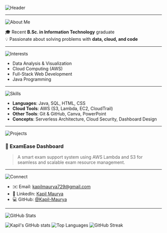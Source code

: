 ![Header](https://capsule-render.vercel.app/api?type=waving&color=0:00C9FF,100:92FE9D&height=200&section=header&text=Hi%20There!%20I'm%20Kapil%20Maurya&fontSize=32&fontColor=ffffff)

---

![About Me](https://img.shields.io/badge/-👨‍💻%20About%20Me-0e75b6?style=for-the-badge&logo=github&logoColor=white)

🎓 Recent **B.Sc. in Information Technology** graduate  
💡 Passionate about solving problems with **data, cloud, and code**

---

![Interests](https://img.shields.io/badge/-🔍%20Interests-4c1?style=for-the-badge)

- Data Analysis & Visualization  
- Cloud Computing (AWS)  
- Full-Stack Web Development  
- Java Programming  

---

![Skills](https://img.shields.io/badge/-🛠️%20Skills%20&%20Tools-007ec6?style=for-the-badge)

- **Languages**: Java, SQL, HTML, CSS  
- **Cloud Tools**: AWS (S3, Lambda, EC2, CloudTrail)  
- **Other Tools**: Git & GitHub, Canva, PowerPoint  
- **Concepts**: Serverless Architecture, Cloud Security, Dashboard Design  

---

![Projects](https://img.shields.io/badge/-📘%20Current%20Projects-f39f37?style=for-the-badge)

### 🚀 ExamEase Dashboard  
> A smart exam support system using AWS Lambda and S3 for seamless and scalable exam resource management.

---

![Connect](https://img.shields.io/badge/-📫%20Let's%20Connect-6f42c1?style=for-the-badge)

- ✉️ Email: [kapilmaurya729@gmail.com](mailto:kapilmaurya729@gmail.com)  
- 💼 LinkedIn: [Kapil Maurya](https://www.linkedin.com/in/kapil-maurya/)  
- 💻 GitHub: [@Kapil-Maurya](https://github.com/Kapil-Maurya)

---

![GitHub Stats](https://capsule-render.vercel.app/api?type=rect&color=gradient&height=100&section=footer&text=📊%20My%20GitHub%20Stats&fontSize=20&fontColor=ffffff)

![Kapil's GitHub stats](https://github-readme-stats.vercel.app/api?username=Kapil-Maurya&show_icons=true&theme=react)
![Top Languages](https://github-readme-stats.vercel.app/api/top-langs/?username=Kapil-Maurya&layout=compact&theme=react)
![GitHub Streak](https://github-readme-streak-stats.herokuapp.com/?user=Kapil-Maurya&theme=react)
